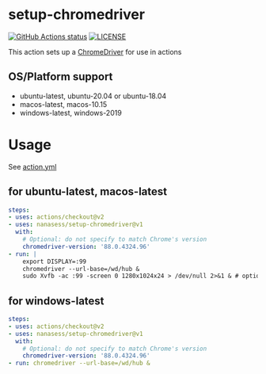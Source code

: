 # setup-chromedriver

<p align="left">
  <a href="https://github.com/nanasess/setup-chromedriver"><img alt="GitHub Actions status" src="https://github.com/nanasess/setup-chromedriver/workflows/Test%20chromedriver/badge.svg"></a>
  <a href="https://github.com/nanasess/setup-chromedriver/blob/master/LICENSE"><img alt="LICENSE" src="https://img.shields.io/badge/license-MIT-428f7e.svg"></a>
</p>

This action sets up a [ChromeDriver](https://chromedriver.chromium.org/) for use in actions

## OS/Platform support

- ubuntu-latest, ubuntu-20.04 or ubuntu-18.04
- macos-latest, macos-10.15
- windows-latest, windows-2019

# Usage

See [action.yml](action.yml)

## for ubuntu-latest, macos-latest

``` yaml
steps:
- uses: actions/checkout@v2
- uses: nanasess/setup-chromedriver@v1
  with:
    # Optional: do not specify to match Chrome's version
    chromedriver-version: '88.0.4324.96'
- run: |
    export DISPLAY=:99
    chromedriver --url-base=/wd/hub &
    sudo Xvfb -ac :99 -screen 0 1280x1024x24 > /dev/null 2>&1 & # optional
 ```

## for windows-latest

``` yaml
steps:
- uses: actions/checkout@v2
- uses: nanasess/setup-chromedriver@v1
  with:
    # Optional: do not specify to match Chrome's version
    chromedriver-version: '88.0.4324.96'
- run: chromedriver --url-base=/wd/hub &
 ```
